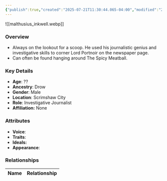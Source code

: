 ```yaml
---
{"publish":true,"created":"2025-07-21T11:30:44.065-04:00","modified":"2025-07-27T17:21:11.535-04:00","published":"2025-07-27T17:21:11.535-04:00","cssclasses":"","Age":"??","Ancestry":"Drow","Gender":"Male","Location":["Scrimshaw City"],"Role":["Investigative Journalist"],"Affiliation":["None"],"Appearances":["[[00 -The High Rollers Campaign-]]","[[09 Arby's Sauce|09 Arby's Sauce]]"]}
---
```



![[malthusius_inkwell.webp]]

### Overview
- Always on the lookout for a scoop. He used his journalistic genius and investigative skills to corner Lord Portnoir on the newspaper page.
- Can often be found hanging around The Spicy Meatball.

### Key Details
- **Age**: ??
- **Ancestry**: Drow
- **Gender**: Male
- **Location**: Scrimshaw City
- **Role**: Investigative Journalist
- **Affiliation:** None

### Attributes
- **Voice**: 
- **Traits**: 
- **Ideals:** 
- **Appearance**:

### Relationships

| Name  | Relationship |
| ----- | ------------ |
